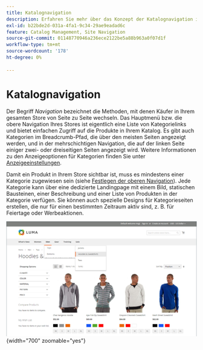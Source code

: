```yaml
---
title: Katalognavigation
description: Erfahren Sie mehr über das Konzept der Katalognavigation in einem Webstore.
exl-id: b22bde2d-031a-4fa1-9c34-29ae9eadad6c
feature: Catalog Management, Site Navigation
source-git-commit: 01148770946a236ece2122be5a88b963a0f07d1f
workflow-type: tm+mt
source-wordcount: '178'
ht-degree: 0%

---
```


# Katalognavigation

Der Begriff _Navigation_ bezeichnet die Methoden, mit denen Käufer in Ihrem gesamten Store von Seite zu Seite wechseln. Das Hauptmenü bzw. die obere Navigation Ihres Stores ist eigentlich eine Liste von Kategorielinks und bietet einfachen Zugriff auf die Produkte in Ihrem Katalog. Es gibt auch Kategorien im Breadcrumb-Pfad, die über den meisten Seiten angezeigt werden, und in der mehrschichtigen Navigation, die auf der linken Seite einiger zwei- oder dreiseitigen Seiten angezeigt wird. Weitere Informationen zu den Anzeigeoptionen für Kategorien finden Sie unter [Anzeigeeinstellungen](categories-display-settings.md).

Damit ein Produkt in Ihrem Store sichtbar ist, muss es mindestens einer Kategorie zugewiesen sein (siehe [Festlegen der oberen Navigation](navigation-top.md)). Jede Kategorie kann über eine dedizierte Landingpage mit einem Bild, statischen Bausteinen, einer Beschreibung und einer Liste von Produkten in der Kategorie verfügen. Sie können auch spezielle Designs für Kategorieseiten erstellen, die nur für einen bestimmten Zeitraum aktiv sind, z. B. für Feiertage oder Werbeaktionen.

![Katalognavigation auf der Storefront](./assets/storefront-menu-levels.png){width="700" zoomable="yes"}

